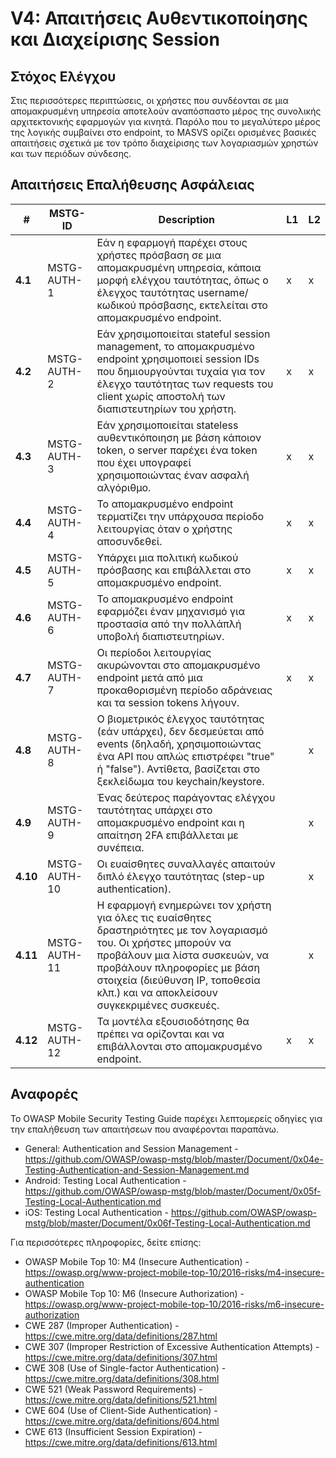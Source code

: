 # V4: Απαιτήσεις Αυθεντικοποίησης και Διαχείρισης Session

## Στόχος Ελέγχου

Στις περισσότερες περιπτώσεις, οι χρήστες που συνδέονται σε μια απομακρυσμένη υπηρεσία αποτελούν αναπόσπαστο μέρος της συνολικής αρχιτεκτονικής εφαρμογών για κινητά. Παρόλο που το μεγαλύτερο μέρος της λογικής συμβαίνει στο endpoint, το MASVS ορίζει ορισμένες βασικές απαιτήσεις σχετικά με τον τρόπο διαχείρισης των λογαριασμών χρηστών και των περιόδων σύνδεσης.

## Απαιτήσεις Επαλήθευσης Ασφάλειας

| # | MSTG-ID | Description | L1 | L2 |
| -- | ---------- | ---------------------- | - | - |
| **4.1** | MSTG-AUTH-1 | Εάν η εφαρμογή παρέχει στους χρήστες πρόσβαση σε μια απομακρυσμένη υπηρεσία, κάποια μορφή ελέγχου ταυτότητας, όπως ο έλεγχος ταυτότητας username/κωδικού πρόσβασης, εκτελείται στο απομακρυσμένο endpoint. | x | x |
| **4.2** | MSTG-AUTH-2 | Εάν χρησιμοποιείται stateful session management, το απομακρυσμένο endpoint χρησιμοποιεί session IDs που δημιουργούνται τυχαία για τον έλεγχο ταυτότητας των requests του client χωρίς αποστολή των διαπιστευτηρίων του χρήστη. | x | x |
| **4.3** | MSTG-AUTH-3 | Εάν χρησιμοποιείται stateless αυθεντικόποιηση με βάση κάποιον token, ο server παρέχει ένα token που έχει υπογραφεί χρησιμοποιώντας έναν ασφαλή αλγόριθμο. | x | x |
| **4.4** | MSTG-AUTH-4 | Το απομακρυσμένο endpoint τερματίζει την υπάρχουσα περίοδο λειτουργίας όταν ο χρήστης αποσυνδεθεί. | x | x |
| **4.5** | MSTG-AUTH-5 | Υπάρχει μια πολιτική κωδικού πρόσβασης και επιβάλλεται στο απομακρυσμένο endpoint. | x | x |
| **4.6** | MSTG-AUTH-6 | Το απομακρυσμένο endpoint εφαρμόζει έναν μηχανισμό για προστασία από την πολλάπλή υποβολή διαπιστευτηρίων. | x | x |
| **4.7** | MSTG-AUTH-7 | Οι περίοδοι λειτουργίας ακυρώνονται στο απομακρυσμένο endpoint μετά από μια προκαθορισμένη περίοδο αδράνειας και τα session tokens λήγουν. | x | x |
| **4.8** | MSTG-AUTH-8 | Ο βιομετρικός έλεγχος ταυτότητας (εάν υπάρχει), δεν δεσμεύεται από events (δηλαδή, χρησιμοποιώντας ένα API που απλώς επιστρέφει "true" ή "false"). Αντίθετα, βασίζεται στο ξεκλείδωμα του keychain/keystore. | | x |
| **4.9** | MSTG-AUTH-9 | Ένας δεύτερος παράγοντας ελέγχου ταυτότητας υπάρχει στο απομακρυσμένο endpoint και η απαίτηση 2FA επιβάλλεται με συνέπεια. | | x |
| **4.10** | MSTG-AUTH-10 | Οι ευαίσθητες συναλλαγές απαιτούν διπλό έλεγχο ταυτότητας (step-up authentication). | | x |
| **4.11** | MSTG-AUTH-11 | Η εφαρμογή ενημερώνει τον χρήστη για όλες τις ευαίσθητες δραστηριότητες με τον λογαριασμό του. Οι χρήστες μπορούν να προβάλουν μια λίστα συσκευών, να προβάλουν πληροφορίες με βάση στοιχεία (διεύθυνση IP, τοποθεσία κλπ.) και να αποκλείσουν συγκεκριμένες συσκευές. | | x |
| **4.12** | MSTG-AUTH-12 | Τα μοντέλα εξουσιοδότησης θα πρέπει να ορίζονται και να επιβάλλονται στο απομακρυσμένο endpoint. | x | x |

## Αναφορές

To OWASP Mobile Security Testing Guide παρέχει λεπτομερείς οδηγίες για την επαλήθευση των απαιτήσεων που αναφέρονται παραπάνω.

- General: Authentication and Session Management - <https://github.com/OWASP/owasp-mstg/blob/master/Document/0x04e-Testing-Authentication-and-Session-Management.md>
- Android: Testing Local Authentication - <https://github.com/OWASP/owasp-mstg/blob/master/Document/0x05f-Testing-Local-Authentication.md>
- iOS: Testing Local Authentication - <https://github.com/OWASP/owasp-mstg/blob/master/Document/0x06f-Testing-Local-Authentication.md>

Για περισσότερες πληροφορίες, δείτε επίσης:

- OWASP Mobile Top 10: M4 (Insecure Authentication) - <https://owasp.org/www-project-mobile-top-10/2016-risks/m4-insecure-authentication>
- OWASP Mobile Top 10: M6 (Insecure Authorization) - <https://owasp.org/www-project-mobile-top-10/2016-risks/m6-insecure-authorization>
- CWE 287 (Improper Authentication) - <https://cwe.mitre.org/data/definitions/287.html>
- CWE 307 (Improper Restriction of Excessive Authentication Attempts) - <https://cwe.mitre.org/data/definitions/307.html>
- CWE 308 (Use of Single-factor Authentication) - <https://cwe.mitre.org/data/definitions/308.html>
- CWE 521 (Weak Password Requirements) - <https://cwe.mitre.org/data/definitions/521.html>
- CWE 604 (Use of Client-Side Authentication) - <https://cwe.mitre.org/data/definitions/604.html>
- CWE 613 (Insufficient Session Expiration) - <https://cwe.mitre.org/data/definitions/613.html>
